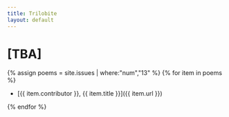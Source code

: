 ```yaml
---
title: Trilobite
layout: default
---
```


# \[TBA\]

{% assign poems = site.issues | where:"num","13" %}
{% for item in poems %}
-   [{{ item.contributor }}, {{ item.title }}]({{ item.url }})

{% endfor %}
